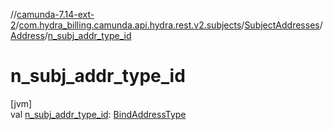 //[camunda-7.14-ext-2](../../../../index.md)/[com.hydra_billing.camunda.api.hydra.rest.v2.subjects](../../index.md)/[SubjectAddresses](../index.md)/[Address](index.md)/[n_subj_addr_type_id](n_subj_addr_type_id.md)

# n_subj_addr_type_id

[jvm]\
val [n_subj_addr_type_id](n_subj_addr_type_id.md): [BindAddressType](../../../com.hydra_billing.camunda.api.hydra.common_types/-bind-address-type/index.md)
